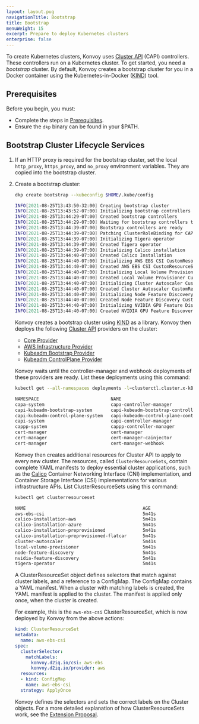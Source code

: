```yaml
---
layout: layout.pug
navigationTitle: Bootstrap
title: Bootstrap
menuWeight: 15
excerpt: Prepare to deploy Kubernetes clusters
enterprise: false
---
```


To create Kubernetes clusters, Konvoy uses [Cluster API][capi_book] (CAPI) controllers. These controllers run on a Kubernetes cluster. To get started, you need a _bootstrap_ cluster. By default, Konvoy creates a bootstrap cluster for you in a Docker container using the Kubernetes-in-Docker ([KIND][kind]) tool.

## Prerequisites

Before you begin, you must:

- Complete the steps in [Prerequisites][prerequisites].
- Ensure the `dkp` binary can be found in your $PATH.

## Bootstrap Cluster Lifecycle Services

1.  If an HTTP proxy is required for the bootstrap cluster, set the local `http_proxy`, `https_proxy`, and `no_proxy` environment variables. They are copied into the bootstrap cluster.

1.  Create a bootstrap cluster:

    ```sh
    dkp create bootstrap --kubeconfig $HOME/.kube/config
    ```

    ```sh
    INFO[2021-08-25T13:43:50-32:00] Creating bootstrap cluster                    src="bootstrap/bootstrap.go:143"
    INFO[2021-08-25T13:43:52-07:00] Initializing bootstrap controllers            src="bootstrap/controllers.go:96"
    INFO[2021-08-25T13:44:29-07:00] Created bootstrap controllers                 src="bootstrap/controllers.go:101"
    INFO[2021-08-25T13:44:29-07:00] Waiting for bootstrap controllers to be ready  src="bootstrap/controllers.go:104"
    INFO[2021-08-25T13:44:39-07:00] Bootstrap controllers are ready               src="bootstrap/controllers.go:109"
    INFO[2021-08-25T13:44:39-07:00] Patching ClusterRoleBinding for CAPPP         src="bootstrap/controllers.go:112"
    INFO[2021-08-25T13:44:39-07:00] Initializing Tigera operator                  src="bootstrap/clusterresourceset.go:37"
    INFO[2021-08-25T13:44:39-07:00] Created Tigera operator                       src="bootstrap/clusterresourceset.go:42"
    INFO[2021-08-25T13:44:39-07:00] Initializing Calico installation              src="bootstrap/clusterresourceset.go:44"
    INFO[2021-08-25T13:44:40-07:00] Created Calico Installation                   src="bootstrap/clusterresourceset.go:49"
    INFO[2021-08-25T13:44:40-07:00] Initializing AWS EBS CSI CustomResourceSet    src="bootstrap/clusterresourceset.go:109"
    INFO[2021-08-25T13:44:40-07:00] Created AWS EBS CSI CustomResourceSet         src="bootstrap/clusterresourceset.go:114"
    INFO[2021-08-25T13:44:40-07:00] Initializing Local Volume Provisioner CustomResourceSet  src="bootstrap/clusterresourceset.go:116"
    INFO[2021-08-25T13:44:40-07:00] Created Local Volume Provisioner CustomResourceSet  src="bootstrap/clusterresourceset.go:121"
    INFO[2021-08-25T13:44:40-07:00] Initializing Cluster Autoscaler CustomResourceSet  src="bootstrap/clusterresourceset.go:181"
    INFO[2021-08-25T13:44:40-07:00] Created Cluster Autoscaler CustomResourceSet  src="bootstrap/clusterresourceset.go:186"
    INFO[2021-08-25T13:44:40-07:00] Initializing Node Feature Discovery CustomResourceSet  src="bootstrap/clusterresourceset.go:239"
    INFO[2021-08-25T13:44:40-07:00] Created Node Feature Discovery CustomResourceSet  src="bootstrap/clusterresourceset.go:244"
    INFO[2021-08-25T13:44:40-07:00] Initializing NVIDIA GPU Feature Discovery CustomResourceSet  src="bootstrap/clusterresourceset.go:297"
    INFO[2021-08-25T13:44:40-07:00] Created NVIDIA GPU Feature Discovery CustomResourceSet  src="bootstrap/clusterresourceset.go:302"
    ```

    Konvoy creates a bootstrap cluster using [KIND][kind] as a library. Konvoy then deploys the following [Cluster API][capi_book] providers on the cluster:

    - [Core Provider][capi]
    - [AWS Infrastructure Provider][capa]
    - [Kubeadm Bootstrap Provider][cabpk]
    - [Kubeadm ControlPlane Provider][kcp]

    Konvoy waits until the controller-manager and webhook deployments of these providers are ready. List these deployments using this command:

    ```sh
    kubectl get --all-namespaces deployments -l=clusterctl.cluster.x-k8s.io
    ```

    ```sh
    NAMESPACE                           NAME                                            READY   UP-TO-DATE   AVAILABLE   AGE
    capa-system                         capa-controller-manager                         1/1     1            1           2m22s
    capi-kubeadm-bootstrap-system       capi-kubeadm-bootstrap-controller-manager       1/1     1            1           2m26s
    capi-kubeadm-control-plane-system   capi-kubeadm-control-plane-controller-manager   1/1     1            1           2m25s
    capi-system                         capi-controller-manager                         1/1     1            1           2m26s
    cappp-system                        cappp-controller-manager                        1/1     1            1           2m21s
    cert-manager                        cert-manager                                    1/1     1            1           3m24s
    cert-manager                        cert-manager-cainjector                         1/1     1            1           3m24s
    cert-manager                        cert-manager-webhook                            1/1     1            1           3m24s
    ```

    Konvoy then creates additional resources for Cluster API to apply to every new cluster. The resources, called `ClusterResourceSets`, contain complete YAML manifests to deploy essential cluster applications, such as the [Calico][calico] Container Networking Interface (CNI) implementation, and Container Storage Interface (CSI) implementations for various infrastructure APIs. List ClusterResourceSets using this command:

    ```sh
    kubectl get clusterresourceset
    ```

    ```sh
    NAME                                            AGE
    aws-ebs-csi                                     5m41s
    calico-installation-aws                         5m41s
    calico-installation-azure                       5m41s
    calico-installation-preprovisioned              5m41s
    calico-installation-preprovisioned-flatcar      5m41s
    cluster-autoscaler                              5m41s
    local-volume-provisioner                        5m41s
    node-feature-discovery                          5m41s
    nvidia-feature-discovery                        5m41s
    tigera-operator                                 5m41s
    ```

    A ClusterResourceSet object defines selectors that match against cluster labels, and a reference to a ConfigMap. The ConfigMap contains a YAML manifest. When a cluster with matching labels is created, the YAML manifest is applied to the cluster. The manifest is applied only once, when the cluster is created.

    For example, this is the `aws-ebs-csi` ClusterResourceSet, which is now deployed by Konvoy from the above actions:

    ```yaml
    kind: ClusterResourceSet
    metadata:
      name: aws-ebs-csi
    spec:
      clusterSelector:
        matchLabels:
          konvoy.d2iq.io/csi: aws-ebs
          konvoy.d2iq.io/provider: aws
      resources:
      - kind: ConfigMap
        name: aws-ebs-csi
      strategy: ApplyOnce
    ```

    Konvoy defines the selectors and sets the correct labels on the Cluster objects. For a more detailed explanation of how ClusterResourceSets work, see the [Extension Proposal][clusterresourceset_caep].

[install_docker]: https://docs.docker.com/get-docker/
[install_clusterawsadm]: https://github.com/kubernetes-sigs/cluster-api-provider-aws/releases
[install_kubectl]: https://kubernetes.io/docs/tasks/tools/install-kubectl/
[aws_credentials]: https://docs.aws.amazon.com/cli/latest/userguide/cli-configure-profiles.html
[capa]: https://github.com/kubernetes-sigs/cluster-api-provider-aws/tree/v0.6.6/
[kind]: https://github.com/kubernetes-sigs/kind
[capi_book]: https://cluster-api.sigs.k8s.io/
[calico]: https://docs.projectcalico.org/
[capi]: https://github.com/kubernetes-sigs/cluster-api/tree/v0.3.20/
[kcp]: https://github.com/kubernetes-sigs/cluster-api/tree/v0.3.20/controlplane/kubeadm
[cabpk]: https://github.com/kubernetes-sigs/cluster-api/tree/v0.3.20/bootstrap/kubeadm
[clusterresourceset_caep]: https://github.com/kubernetes-sigs/cluster-api/blob/master/docs/proposals/20200220-cluster-resource-set.md
[prerequisites]: ../prerequisites
